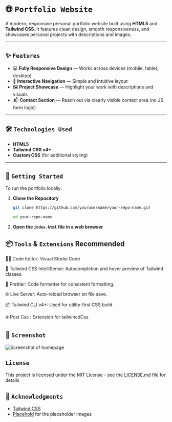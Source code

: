 # 🌐 `Portfolio Website`

A modern, responsive personal portfolio website built using **HTML5** and **Tailwind CSS**. It features clean design, smooth responsiveness, and showcases personal projects with descriptions and images.

---

## ✨ `Features`

- 💻 **Fully Responsive Design** — Works across devices (mobile, tablet, desktop)
- 🧭 **Interactive Navigation** — Simple and intuitive layout
- 🖼 **Project Showcase** — Highlight your work with descriptions and visuals
- 📬 **Contact Section** — Reach out via clearly visible contact area (no JS form logic)

---

## 🛠 `Technologies Used`

- **HTML5**
- **Tailwind CSS v4+**
- **Custom CSS** (for additional styling)

---

## 🚀 `Getting Started`

To run the portfolio locally:

1. **Clone the Repository**

   ```bash
   git clone https://github.com/yourusername/your-repo-name.git

   cd your-repo-name
   ```


2. **Open the `index.html` file in a web browser**

## 📦 `Tools` & `Extensions` Recommended

👨‍💻 Code Editor: Visual Studio Code

🎨 Tailwind CSS IntelliSense: Autocompletion and hover preview of Tailwind classes.

🧼 Prettier: Code formatter for consistent formatting.

🌐 Live Server: Auto-reload browser on file save.

📦 Tailwind CLI v4+: Used for utility-first CSS build.

❄️ Post Css : Extension for tailwincdCss

## 📄 `Screenshot`

![Screenshot of homepage](https://placehold.co/1200x800)

## `License`

This project is licensed under the MIT License - see the [LICENSE.md](LICENSE.md) file for details

## 🙏 `Acknowledgments`

- [Tailwind CSS](https://tailwindcss.com/)
- [Placehold](https://placehold.co/) for the placeholder images
